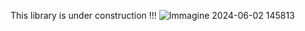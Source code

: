 This library is under construction !!! 
![Immagine 2024-06-02 145813](https://github.com/Frizze85/codesys-custom-cnc/assets/171490808/d76ac62a-bc62-4a5e-a17a-8bb7fa82d08c)
